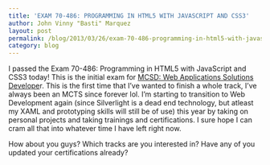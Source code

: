 ```yaml
---
title: 'EXAM 70-486: PROGRAMMING IN HTML5 WITH JAVASCRIPT AND CSS3'
author: John Vinny "Basti" Marquez
layout: post
permalink: /blog/2013/03/26/exam-70-486-programming-in-html5-with-javascript-and-css3/
category: blog
---
```

I passed the Exam 70-486: Programming in HTML5 with JavaScript and CSS3 today!  This is the initial exam for <a href="http://www.microsoft.com/learning/en/us/mcsd-web-apps-certification.aspx#fbid=hQ0DLAr3XSS" target="_blank">MCSD: Web Applications Solutions Develope</a>r. This is the first time that I&#8217;ve wanted to finish a whole track, I&#8217;ve always been an MCTS since forever lol. I&#8217;m starting to transition to Web Development again (since Silverlight is a dead end technology, but atleast my XAML and prototyping skills will still be of use) this year by taking on personal projects and taking trainings and certifications. I sure hope I can cram all that into whatever time I have left right now.

How about you guys? Which tracks are you interested in? Have any of you updated your certifications already?
